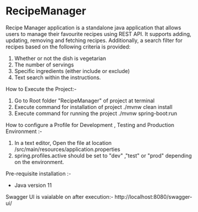 # RecipeManager

Recipe Manager application is a standalone java application that allows users to manage their favourite recipes using REST API. It supports adding, updating, 
removing and fetching recipes. Additionally, a search filter for recipes based on the following criteria is provided:
1. Whether or not the dish is vegetarian
2. The number of servings
3. Specific ingredients (either include or exclude) 
4. Text search within the instructions.


How to Execute the Project:-
1. Go to Root folder "RecipeManager" of project at terminal
2. Execute command for installation of project ./mvnw clean install
3. Execute command for running the project ./mvnw spring-boot:run

How to configure a Profile for Development , Testing and Production Environment :-
1. In a text editor, Open the file at location /src/main/resources/application.properties
2. spring.profiles.active should be set to "dev" ,"test" or "prod" depending on the environment.

Pre-requisite installation :-
- Java version 11 

Swagger UI is vaialable on after execution:-
http://localhost:8080/swagger-ui/